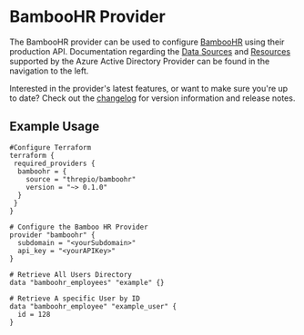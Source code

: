 # BambooHR Provider

The BambooHR provider can be used to configure [BambooHR](https://www.bamboohr.com/) using their production API. Documentation regarding the [Data Sources](https://www.terraform.io/docs/language/data-sources/index.html) and [Resources](https://www.terraform.io/docs/language/resources/index.html) supported by the Azure Active Directory Provider can be found in the navigation to the left.

Interested in the provider's latest features, or want to make sure you're up to date? Check out the [changelog](https://github.com/threpio/terraform-provider-bamboohr/blob/main/CHANGELOG.md) for version information and release notes.

## Example Usage

```hcl
#Configure Terraform
terraform {
 required_providers {
  bamboohr = {
    source = "threpio/bamboohr"
    version = "~> 0.1.0"
  } 
 }
}

# Configure the Bamboo HR Provider
provider "bamboohr" {
  subdomain = "<yourSubdomain>"
  api_key = "<yourAPIKey>"
}

# Retrieve All Users Directory 
data "bamboohr_employees" "example" {}

# Retrieve A specific User by ID
data "bamboohr_employee" "example_user" {
  id = 128
}
```